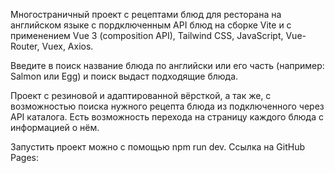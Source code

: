 Многостраничный проект с рецептами блюд для ресторана на английском языке с пордключенным API блюд на сборке Vite и с применением Vue 3 (composition API), Tailwind CSS, JavaScript, Vue-Router, Vuex, Axios. 

Введите в поиск название блюда по английски или его часть (например: Salmon или Egg) и поиск выдаст подходящие блюда.

Проект с резиновой и адаптированной вёрсткой, а так же, с возможностью поиска нужного рецепта блюда из подключенного через API каталога. Есть возможность перехода на страницу каждого блюда с информацией о нём.

Запустить проект можно с помощью npm run dev. Ссылка на GitHub Pages: 
